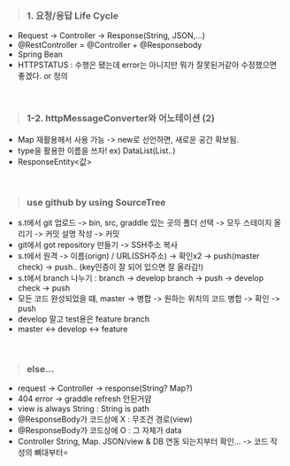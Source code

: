 > ### 1. 요청/응답 Life Cycle 

+ Request -> Controller -> Response(String, JSON,...)
+ @RestController = @Controller + @Responsebody
+ Spring Bean 
+ HTTPSTATUS : 수행은 됐는데 error는 아니지만 뭐가 잘못된거같아 수정했으면 좋겠다. or 정의 
<br>

> ### 1-2. httpMessageConverter와 어노테이션 (2) 

+ Map 재활용헤서 사용 가능 -> new로 선언하면, 새로운 공간 확보됨.
+ type을 활용한 이름을 쓰자! ex) DataList(List..)
+ ResponseEntity<값> 
<br>

> ### use github by using SourceTree

+ s.t에서 git 업로드 -> bin, src, graddle 있는 곳의 폴더 선택 -> 모두 스테이지 올리기 -> 커밋 설명 작성 -> 커밋 
+ git에서 got repository 만들기 -> SSH주소 복사 
+ s.t에서 원격 -> 이름(orign) / URL(SSH주소) -> 확인x2 -> push(master check) -> push.. (key인증이 잘 되어 있으면 잘 올라감!)
+ s.t에서 branch 나누기 : branch -> develop branch -> push -> develop check -> push
+ 모든 코드 완성되었을 떄, master -> 병합 -> 원하는 위치의 코드 병합 -> 확인 -> push
+ develop 말고 test용은 feature branch
+ master <-> develop <-> feature 
<br>

> ### else...

+ request -> Controller -> response(String? Map?) 
+ 404 error -> graddle refresh 안된거얌 
+ view is always String : String is path 
+ @ResponseBody가 코드상에 X : 무조건 경로(view)
+ @ResponseBody가 코드상에 O : 그 자체가 data
+ Controller String, Map. JSON/view & DB 연동 되는지부터 확인... -> 코드 작성의 뼈대부터⭐️



